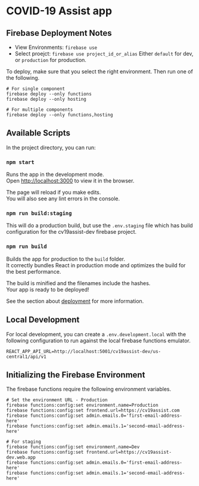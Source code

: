 # COVID-19 Assist app

## Firebase Deployment Notes

* View Environments: `firebase use`
* Select proejct: `firebase use project_id_or_alias` Either `default` for dev, or `production` for production.

To deploy, make sure that you select the right environment.  Then run one of the following.

```
# For single component
firebase deploy --only functions
firebase deploy --only hosting

# For multiple components
firebase deploy --only functions,hosting
```

## Available Scripts

In the project directory, you can run:

### `npm start`

Runs the app in the development mode.<br />
Open [http://localhost:3000](http://localhost:3000) to view it in the browser.

The page will reload if you make edits.<br />
You will also see any lint errors in the console.

### `npm run build:staging`

This will do a production build, but use the `.env.staging` file which has build configuration for the cv19assist-dev firebase project.

### `npm run build`

Builds the app for production to the `build` folder.<br />
It correctly bundles React in production mode and optimizes the build for the best performance.

The build is minified and the filenames include the hashes.<br />
Your app is ready to be deployed!

See the section about [deployment](https://facebook.github.io/create-react-app/docs/deployment) for more information.

## Local Development

For local development, you can create a `.env.development.local` with the following configuration to run against the local firebase functions emulator.

```
REACT_APP_API_URL=http://localhost:5001/cv19assist-dev/us-central1/api/v1
```

## Initializing the Firebase Environment

The firebase functions require the following environment variables.

```
# Set the environment URL - Production
firebase functions:config:set environment.name=Production
firebase functions:config:set frontend.url=https://cv19assist.com
firebase functions:config:set admin.emails.0='first-email-address-here'
firebase functions:config:set admin.emails.1='second-email-address-here'

# For staging
firebase functions:config:set environment.name=Dev
firebase functions:config:set frontend.url=https://cv19assist-dev.web.app
firebase functions:config:set admin.emails.0='first-email-address-here'
firebase functions:config:set admin.emails.1='second-email-address-here'
```